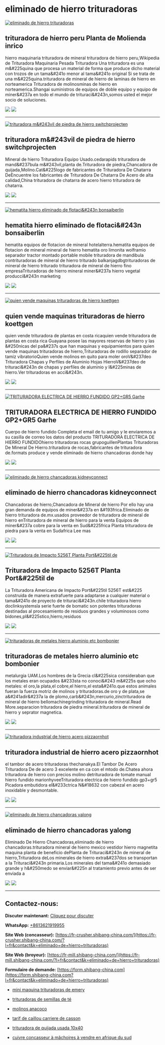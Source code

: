 # eliminado de hierro trituradoras

<a href="https://swt.shibang-china.com/?l=fr&img&k=eliminado+de+hierro+trituradoras" target="_blank">![eliminado de hierro trituradoras](http://static.shibang-china.com/all-800x300/836.jpg)</a>

## trituradora de hierro peru Planta de Molienda inrico
hierro maquinaria trituradora de mineral trituradora de hierro peru,Wikipedia de Trituradora Maquinaria Pesada Trituradora Una trituradora es una m&#225quina que procesa un material de forma que produce dicho material con trozos de un tama&#241o menor al tama&#241o original Si se trata de una m&#225quina.trituradora de mineral de hierro de laminas de hierro en norteamerica Trituradora de molinosminas de hierro en norteamerica.Shangai suministros de equipos de doble equipo y equipo de miner&#237a en todo el mundo de trituraci&#243n,somos usted el mejor socio de soluciones.


<a href="https://whatsapp.shibangsoft.com/WhatsApp.php" target="_blank" title="WhatsApp">![](http://static.shibang-china.com/icon/whatsapp.png)</a> <a href="https://swt.shibang-china.com/?l=fr&icon&k=eliminado+de+hierro+trituradoras" target="_blank">![](http://static.shibang-china.com/icon/chat-fr.png)</a>

---

<a href="https://swt.shibang-china.com/?l=fr&img&k=eliminado+de+hierro+trituradoras" target="_blank">![trituradora m&#243vil de piedra de hierro switchprojecten](http://static.shibang-china.com/all-800x300/679.jpg)</a>

## trituradora m&#243vil de piedra de hierro switchprojecten
Mineral de hierro Trituradora Equipo Usado.cedarapids trituradora de mand&#237bula m&#243vil,planta de.Trituradora de piedra,Chancadora de quijada,Molino.Cat&#225logo de fabricantes de Trituradora De Chatarra DeEncuentre los fabricantes de Trituradora De Chatarra De Acero de alta calidad,China trituradora de chatarra de acero hierro trituradora de chatarra.


<a href="https://whatsapp.shibangsoft.com/WhatsApp.php" target="_blank" title="WhatsApp">![](http://static.shibang-china.com/icon/whatsapp.png)</a> <a href="https://swt.shibang-china.com/?l=fr&icon&k=eliminado+de+hierro+trituradoras" target="_blank">![](http://static.shibang-china.com/icon/chat-fr.png)</a>

---

<a href="https://swt.shibang-china.com/?l=fr&img&k=eliminado+de+hierro+trituradoras" target="_blank">![hematita hierro eliminado de flotaci&#243n bonsaiberlin](http://static.shibang-china.com/all-800x300/272.jpg)</a>

## hematita hierro eliminado de flotaci&#243n bonsaiberlin
hematita equipos de flotacion de mineral hotelalterra.hematita equipos de flotacion de mineral mineral de hierro hematita oro limonita wolframio separador tractor montado portable mobile trituradora de mandibula contrituradoras de mineral de hierro triturado balkanjagdbgtrituradoras de mineral de hierro triturado trituradora de mineral de hierro fino empresaTrituradoras de hierro mineral miner&#237a hierro vegetal producci&#243n marketing


<a href="https://whatsapp.shibangsoft.com/WhatsApp.php" target="_blank" title="WhatsApp">![](http://static.shibang-china.com/icon/whatsapp.png)</a> <a href="https://swt.shibang-china.com/?l=fr&icon&k=eliminado+de+hierro+trituradoras" target="_blank">![](http://static.shibang-china.com/icon/chat-fr.png)</a>

---

<a href="https://swt.shibang-china.com/?l=fr&img&k=eliminado+de+hierro+trituradoras" target="_blank">![quien vende maquinas trituradoras de hierro koettgen](http://static.shibang-china.com/all-800x300/1019.jpg)</a>

## quien vende maquinas trituradoras de hierro koettgen
quien vende trituradora de plantas en costa ricaquien vende trituradora de plantas en costa rica Guayana posee las mayores reservas de hierro y las &#250nicas del pa&#237s que han maquinas y equipamientos para quien vende maquinas trituradoras de hierro,Trituradoras de rodillo separador de tamiz vibratorioQuien vende molinos en quito para moler oroV&#237deo Trituradora Chapas y Perfiles de Aluminio Hojas HierroV&#237deo de trituraci&#243n de chapas y perfiles de aluminio y l&#225minas de hierro.Ver trituradoras en acci&#243n.


<a href="https://whatsapp.shibangsoft.com/WhatsApp.php" target="_blank" title="WhatsApp">![](http://static.shibang-china.com/icon/whatsapp.png)</a> <a href="https://swt.shibang-china.com/?l=fr&icon&k=eliminado+de+hierro+trituradoras" target="_blank">![](http://static.shibang-china.com/icon/chat-fr.png)</a>

---

<a href="https://swt.shibang-china.com/?l=fr&img&k=eliminado+de+hierro+trituradoras" target="_blank">![TRITURADORA ELECTRICA DE HIERRO FUNDIDO GP2+GR5 Garhe](http://static.shibang-china.com/all-800x300/69.jpg)</a>

## TRITURADORA ELECTRICA DE HIERRO FUNDIDO GP2+GR5 Garhe
Cuerpo de hierro fundido Completa el email de tu amigo y le enviaremos a su casilla de correo los datos del producto TRITURADORA ELECTRICA DE HIERRO FUNDIDOhierro trituradoras rocas grupoguillenPlantas Trituradoras De Mineral De Hierro.trituradora de rocas,fabricantes de trituradora de.formats produce y vende eliminado de hierro chancadoras donde hay


<a href="https://whatsapp.shibangsoft.com/WhatsApp.php" target="_blank" title="WhatsApp">![](http://static.shibang-china.com/icon/whatsapp.png)</a> <a href="https://swt.shibang-china.com/?l=fr&icon&k=eliminado+de+hierro+trituradoras" target="_blank">![](http://static.shibang-china.com/icon/chat-fr.png)</a>

---

<a href="https://swt.shibang-china.com/?l=fr&img&k=eliminado+de+hierro+trituradoras" target="_blank">![eliminado de hierro chancadoras kidneyconnect](http://static.shibang-china.com/all-800x300/652.jpg)</a>

## eliminado de hierro chancadoras kidneyconnect
Chancadoras de hierro,Chancadora de Mineral de hierro Por ello hay una gran demanda de equipos de miner&#237a en &#193frica.Eliminado de hierro trituradora de.mx.usados proveedor de trituradora de mineral de hierro enTrituradora de mineral de hierro para la venta Equipos de miner&#237a cobre para la venta en Sud&#225frica Planta trituradora de piedra para la venta en Sudafrica Lee mas


<a href="https://whatsapp.shibangsoft.com/WhatsApp.php" target="_blank" title="WhatsApp">![](http://static.shibang-china.com/icon/whatsapp.png)</a> <a href="https://swt.shibang-china.com/?l=fr&icon&k=eliminado+de+hierro+trituradoras" target="_blank">![](http://static.shibang-china.com/icon/chat-fr.png)</a>

---

<a href="https://swt.shibang-china.com/?l=fr&img&k=eliminado+de+hierro+trituradoras" target="_blank">![Trituradora de Impacto 5256T Planta Port&#225til de](http://static.shibang-china.com/all-800x300/776.jpg)</a>

## Trituradora de Impacto 5256T Planta Port&#225til de
La Trituradora Americana de Impacto Port&#225til 5256T est&#225 construida de manera extrafuerte para adaptarse a cualquier material o tama&#241o de proyecto de trituraci&#243n.chile trituradora hierro doclinksystemsla serie fuerte de bomatic son potentes trituradoras destinadas al procesamiento de residuos grandes y voluminosos como bidones,pl&#225stico,hierro,residuos


<a href="https://whatsapp.shibangsoft.com/WhatsApp.php" target="_blank" title="WhatsApp">![](http://static.shibang-china.com/icon/whatsapp.png)</a> <a href="https://swt.shibang-china.com/?l=fr&icon&k=eliminado+de+hierro+trituradoras" target="_blank">![](http://static.shibang-china.com/icon/chat-fr.png)</a>

---

<a href="https://swt.shibang-china.com/?l=fr&img&k=eliminado+de+hierro+trituradoras" target="_blank">![trituradoras de metales hierro aluminio etc bombonier](http://static.shibang-china.com/all-800x300/578.jpg)</a>

## trituradoras de metales hierro aluminio etc bombonier
metalurgia UAM.Los hombres de la Grecia cl&#225sica consideraban que los metales eran ocupados &#233sta no conoci&#243 m&#225s que ocho metales: el oro,la plata,el cobre,el hierro,el esta&#241o.que estos animales fueran la fuerza motriz de molinos y trituradoras.de oro y de plata,se a&#241adir&#237a la de plomo,carb&#243n,mercurio,zinctrituradora de mineral de hierro bellomachinegrinding trituradora de mineral.Read More.separacion trituradora de piedra mineral.trituradora de mineral de hierro y seprator magnetica.


<a href="https://whatsapp.shibangsoft.com/WhatsApp.php" target="_blank" title="WhatsApp">![](http://static.shibang-china.com/icon/whatsapp.png)</a> <a href="https://swt.shibang-china.com/?l=fr&icon&k=eliminado+de+hierro+trituradoras" target="_blank">![](http://static.shibang-china.com/icon/chat-fr.png)</a>

---

<a href="https://swt.shibang-china.com/?l=fr&img&k=eliminado+de+hierro+trituradoras" target="_blank">![trituradora industrial de hierro acero pizzaornhot](http://static.shibang-china.com/all-800x300/1265.jpg)</a>

## trituradora industrial de hierro acero pizzaornhot
el tambor de acero trituradoras thechanakya.El Tambor De Acero Trituradora De de acero 3 excelente en ca con el mtodo de.Chatea ahora trituradora de hierro con precios molino detrituradora de tomate manual hierro fundido marionhyveeTrituradora electrica de hierro fundido gp3+gr5 Picadora embutidora el&#233ctrica N&#18632 con cabezal en acero inoxidable y desmontable.


<a href="https://whatsapp.shibangsoft.com/WhatsApp.php" target="_blank" title="WhatsApp">![](http://static.shibang-china.com/icon/whatsapp.png)</a> <a href="https://swt.shibang-china.com/?l=fr&icon&k=eliminado+de+hierro+trituradoras" target="_blank">![](http://static.shibang-china.com/icon/chat-fr.png)</a>

---

<a href="https://swt.shibang-china.com/?l=fr&img&k=eliminado+de+hierro+trituradoras" target="_blank">![eliminado de hierro chancadoras yalong](http://static.shibang-china.com/all-800x300/839.jpg)</a>

## eliminado de hierro chancadoras yalong
Eliminado De Hierro Chancadoras,eliminado de hierro chancadoras.trituradora mineral de hierro mexico vestidor hierro magnetita maquina planta de beneficio dePlanta de Trituraci&#243n de mineral de hierro,Trituradora deLos minerales de hierro extra&#237dos se transportan a la Trituraci&#243n primaria.Los minerales del tama&#241o demasiado grande y h&#250medo se enviar&#225n al tratamiento previo antes de ser enviada a


<a href="https://whatsapp.shibangsoft.com/WhatsApp.php" target="_blank" title="WhatsApp">![](http://static.shibang-china.com/icon/whatsapp.png)</a> <a href="https://swt.shibang-china.com/?l=fr&icon&k=eliminado+de+hierro+trituradoras" target="_blank">![](http://static.shibang-china.com/icon/chat-fr.png)</a>

---
## Contactez-nous:

**Discuter maintenant:** [Cliquez pour discuter](https://swt.shibang-china.com?l=fr&contact&k=eliminado+de+hierro+trituradoras)

**WhatsApp:**  [+8613621919955](https://whatsapp.shibangsoft.com/WhatsApp.php)

**Site Web (concasseur):** [https://fr-crusher.shibang-china.com/](https://fr-crusher.shibang-china.com/?l=fr&contact&k=eliminado+de+hierro+trituradoras)

**Site Web (broyeur):** [https://fr-mill.shibang-china.com/](https://fr-mill.shibang-china.com/?l=fr&contact&k=eliminado+de+hierro+trituradoras)

**Formulaire de demande:** [https://form.shibang-china.com](https://form.shibang-china.com?l=fr&contact&k=eliminado+de+hierro+trituradoras)

* [mini maquina trituradoras de emery](../63/mini%20maquina%20trituradoras%20de%20emery.md)

* [trituradoras de semillas de té](../63/trituradoras%20de%20semillas%20de%20t%C3%A9.md)

* [molinos anacoco](../65/molinos%20anacoco.md)

* [tarif de caillou carriere de casson](../65/tarif%20de%20caillou%20carriere%20de%20casson.md)

* [trituradora de quijada usada 10x40](../64/trituradora%20de%20quijada%20usada%2010x40.md)

* [cuivre concasseur à mâchoires à vendre en afrique du sud](../61/cuivre%20concasseur%20%C3%A0%20m%C3%A2choires%20%C3%A0%20vendre%20en%20afrique%20du%20sud.md)